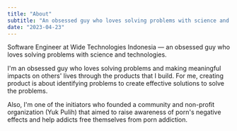 ```yaml
---
title: "About"
subtitle: "An obsessed guy who loves solving problems with science and technologies"
date: "2023-04-23"
---
```


Software Engineer at Wide Technologies Indonesia — an obsessed guy who loves solving problems with science and technologies.

I'm an obsessed guy who loves solving problems and making meaningful impacts on others' lives through the products that I build. For me, creating product is about identifying problems to create effective solutions to solve the problems.

Also, I'm one of the initiators who founded a community and non-profit organization (Yuk Pulih) that aimed to raise awareness of porn's negative effects and help addicts free themselves from porn addiction.
